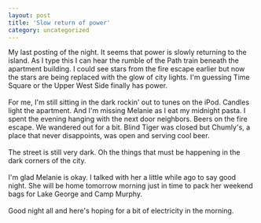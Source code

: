 ```yaml
---
layout: post
title: 'Slow return of power'
category: uncategorized
---
```


My last posting of the night.  It seems that power is slowly returning to the island.  As I type this I can hear the rumble of the Path train beneath the apartment building.  I could see stars from the fire escape earlier but now the stars are being replaced with the glow of city lights.  I'm guessing Time Square or the Upper West Side finally has power.
<br />
<br />For me, I'm still sitting in the dark rockin' out to tunes on the iPod.  Candles light the apartment.  And I'm missing Melanie as I eat my midnight pasta.  I spent the evening hanging with the next door neighbors.  Beers on the fire escape.  We wandered out for a bit.  Blind Tiger was closed but Chumly's, a place that never disappoints, was open and serving cool beer.
<br />
<br />The street is still very dark.  Oh the things that must be happening in the dark corners of the city.
<br />
<br />I'm glad Melanie is okay.  I talked with her a little while ago to say good night.  She will be home tomorrow morning just in time to pack her weekend bags for Lake George and Camp Murphy.
<br />
<br />Good night all and here's hoping for a bit of electricity in the morning.
